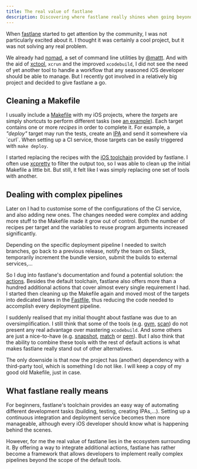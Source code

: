 ```yaml
---
title: The real value of fastlane
description: Discovering where fastlane really shines when going beyond the default tools for more complex deployment pipelines
---
```

When [fastlane](https://fastlane.tools) started to get attention by the community, I was not particularly excited about it. I thought it was certainly a cool project, but it was not solving any real problem.

<!--more-->

We already had [nomad](https://github.com/nomad), a set of command line utilities by [@mattt](https://twitter.com/mattt). And with the aid of [xctool](https://github.com/facebook/xctool), `xcrun` and the improved `xcodebuild`, I did not see the need of yet another tool to handle a workflow that any seasoned iOS developer should be able to manage. But I recently got involved in a relatively big project and decided to give fastlane a go.


## Cleaning a Makefile
I usually include a [Makefile](https://www.gnu.org/software/make/manual/make.html#Introduction) with my iOS projects, where the *targets* are simply shortcuts to perform different tasks (see [an example](https://gist.github.com/elitalon/0f482d02e8fcaecf0da2)). Each target contains one or more *recipes* in order to complete it. For example, a *"deploy"* target may run the tests, create an [IPA](https://en.wikipedia.org/wiki/.ipa_(file_extension)) and send it somewhere via `curl`. When setting up a CI service, those targets can be easily triggered with `make deploy`.

I started replacing the recipes with the [iOS toolchain](https://github.com/fastlane/fastlane/blob/7aeb29aea2eb437f8c6bd79f9c657528f160a3d0/README.md#fastlane-toolchain) provided by fastlane. I often use [xcpretty](https://github.com/supermarin/xcpretty) to filter the output too, so I was able to clean up the initial Makefile a little bit. But still, it felt like I was simply replacing one set of tools with another.


## Dealing with complex pipelines
Later on I had to customise some of the configurations of the CI service, and also adding new ones. The changes needed were complex and adding more stuff to the Makefile made it grow out of control. Both the number of recipes per target and the variables to reuse program arguments increased significantly.

Depending on the specific deployment pipeline I needed to switch branches, go back to a previous release, notify the team on Slack, temporarily increment the bundle version, submit the builds to external services,…

So I dug into fastlane's documentation and found a potential solution: the [actions](https://github.com/fastlane/fastlane/blob/master/docs/Actions.md). Besides the default toolchain, fastlane also offers more than a hundred additional actions that cover almost every single requirement I had. I started then cleaning up the Makefile again and moved most of the targets into dedicated lanes in the [Fastfile](https://github.com/fastlane/fastlane/tree/master/docs), thus reducing the code needed to accomplish every deployment pipeline.

I suddenly realised that my initial thought about fastlane was due to an oversimplification. I still think that some of the tools (e.g. [gym](https://github.com/fastlane/gym), [scan](https://github.com/fastlane/scan)) do not present any real advantage over mastering `xcodebuild`. And some others are just a nice-to-have (e.g. [snapshot](https://github.com/fastlane/snapshot), [match](https://github.com/fastlane/match) or [pem](https://github.com/fastlane/pem)). But I also think that the ability to combine these tools with the rest of default actions is what makes fastlane really stand out of other alternatives.

The only downside is that now the project has (another) dependency with a third-party tool, which is something I do not like. I will keep a copy of my good old Makefile, just in case.

## What fastlane really means
For beginners, fastlane's toolchain provides an easy way of automating different development tasks (building, testing, creating IPAs,…). Setting up a continuous integration and deployment service becomes then more manageable, although every iOS developer should know what is happening behind the scenes.

However, for me the real value of fastlane lies in the ecosystem surrounding it. By offering a way to integrate additional actions, fastlane has rather become a framework that allows developers to implement really complex pipelines beyond the scope of the default tools.

